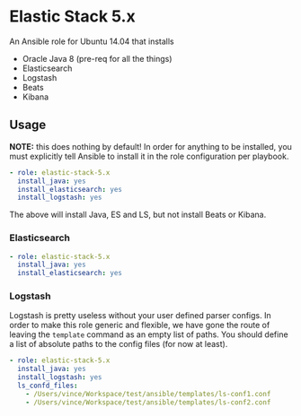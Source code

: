 # Elastic Stack 5.x

An Ansible role for Ubuntu 14.04 that installs

- Oracle Java 8 (pre-req for all the things)
- Elasticsearch
- Logstash
- Beats
- Kibana

## Usage

__NOTE:__ this does nothing by default! In order for anything to be installed, you must explicitly 
tell Ansible to install it in the role configuration per playbook.
 
```yaml
- role: elastic-stack-5.x
  install_java: yes
  install_elasticsearch: yes
  install_logstash: yes
```

The above will install Java, ES and LS, but not install Beats or Kibana.

### Elasticsearch

```yaml
- role: elastic-stack-5.x
  install_java: yes
  install_elasticsearch: yes
```

### Logstash

Logstash is pretty useless without your user defined parser configs. In order to make this role
generic and flexible, we have gone the route of leaving the `template` command as an empty list
of paths. You should define a list of absolute paths to the config files (for now at least).

```yaml
- role: elastic-stack-5.x
  install_java: yes
  install_logstash: yes
  ls_confd_files:
    - /Users/vince/Workspace/test/ansible/templates/ls-conf1.conf
    - /Users/vince/Workspace/test/ansible/templates/ls-conf2.conf
```
